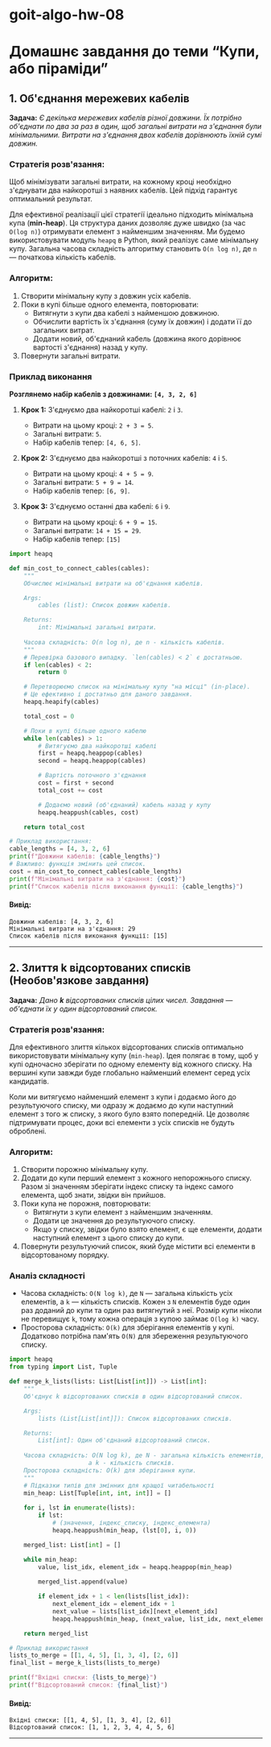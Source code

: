 # goit-algo-hw-08

# Домашнє завдання до теми “Купи, або піраміди”

## 1. Об'єднання мережевих кабелів
**Задача:** *Є декілька мережевих кабелів різної довжини. Їх потрібно об'єднати по два за раз в один, щоб загальні витрати на з'єднання були мінімальними. Витрати на з'єднання двох кабелів дорівнюють їхній сумі довжин.*

### Стратегія розв'язання:
Щоб мінімізувати загальні витрати, на кожному кроці необхідно з'єднувати два найкоротші з наявних кабелів.  Цей підхід гарантує оптимальний результат.

Для ефективної реалізації цієї стратегії ідеально підходить мінімальна купа (**min-heap**). Ця структура даних дозволяє дуже швидко (за час `O(log n)`) отримувати елемент з найменшим значенням. Ми будемо використовувати модуль `heapq` в Python, який реалізує саме мінімальну купу.
Загальна часова складність алгоритму становить `O(n log n)`, де `n` — початкова кількість кабелів.

### Алгоритм:
1. Створити мінімальну купу з довжин усіх кабелів. 
2. Поки в купі більше одного елемента, повторювати:
    - Витягнути з купи два кабелі з найменшою довжиною. 
    - Обчислити вартість їх з'єднання (суму їх довжин) і додати її до загальних витрат. 
    - Додати новий, об'єднаний кабель (довжина якого дорівнює вартості з'єднання) назад у купу. 
3. Повернути загальні витрати.

### Приклад виконання
**Розглянемо набір кабелів з довжинами: `[4, 3, 2, 6]`**

1. **Крок 1:** З'єднуємо два найкоротші кабелі: `2` і `3`.
	- Витрати на цьому кроці: `2 + 3 = 5`.
	- Загальні витрати: `5`.
	- Набір кабелів тепер: `[4, 6, 5]`.

2. **Крок 2:** З'єднуємо два найкоротші з поточних кабелів: `4` і `5`.
	- Витрати на цьому кроці: `4 + 5 = 9`.
	- Загальні витрати: `5 + 9 = 14`.
	- Набір кабелів тепер: `[6, 9]`.

3.  **Крок 3:** З'єднуємо останні два кабелі: `6` і `9`.
	- Витрати на цьому кроці: `6 + 9 = 15`.
	- Загальні витрати: `14 + 15 = 29`.
	- Набір кабелів тепер: `[15]`


```python
import heapq

def min_cost_to_connect_cables(cables):
    """
    Обчислює мінімальні витрати на об'єднання кабелів.

    Args:
        cables (list): Список довжин кабелів.

    Returns:
        int: Мінімальні загальні витрати.
        
    Часова складність: O(n log n), де n - кількість кабелів.
    """
    # Перевірка базового випадку. `len(cables) < 2` є достатньою.
    if len(cables) < 2:
        return 0

    # Перетворюємо список на мінімальну купу "на місці" (in-place).
    # Це ефективно і достатньо для даного завдання.
    heapq.heapify(cables)

    total_cost = 0

    # Поки в купі більше одного кабелю
    while len(cables) > 1:
        # Витягуємо два найкоротші кабелі
        first = heapq.heappop(cables)
        second = heapq.heappop(cables)

        # Вартість поточного з'єднання
        cost = first + second
        total_cost += cost

        # Додаємо новий (об'єднаний) кабель назад у купу
        heapq.heappush(cables, cost)

    return total_cost

# Приклад використання:
cable_lengths = [4, 3, 2, 6]
print(f"Довжини кабелів: {cable_lengths}")
# Важливо: функція змінить цей список.
cost = min_cost_to_connect_cables(cable_lengths)
print(f"Мінімальні витрати на з'єднання: {cost}")
print(f"Список кабелів після виконання функції: {cable_lengths}")
```

#### Вивід:

    Довжини кабелів: [4, 3, 2, 6]
    Мінімальні витрати на з'єднання: 29
    Список кабелів після виконання функції: [15]

------------

## 2. Злиття k відсортованих списків (Необов'язкове завдання)
**Задача:** *Дано **k** відсортованих списків цілих чисел. Завдання — об'єднати їх у один відсортований список.*

### Стратегія розв'язання:
Для ефективного злиття кількох відсортованих списків оптимально використовувати мінімальну купу (`min-heap`). Ідея полягає в тому, щоб у купі одночасно зберігати по одному елементу від кожного списку. На вершині купи завжди буде глобально найменший елемент серед усіх кандидатів.

Коли ми витягуємо найменший елемент з купи і додаємо його до результуючого списку, ми одразу ж додаємо до купи наступний елемент з того ж списку, з якого було взято попередній. Це дозволяє підтримувати процес, доки всі елементи з усіх списків не будуть оброблені.

### Алгоритм:
1. Створити порожню мінімальну купу.
2. Додати до купи перший елемент з кожного непорожнього списку. Разом зі значенням зберігати індекс списку та індекс самого елемента, щоб знати, звідки він прийшов.
3. Поки купа не порожня, повторювати:
    - Витягнути з купи елемент з найменшим значенням.
    - Додати це значення до результуючого списку.
    - Якщо у списку, звідки було взято елемент, є ще елементи, додати наступний елемент з цього списку до купи.
4. Повернути результуючий список, який буде містити всі елементи в відсортованому порядку.

### Аналіз складності
- Часова складність: `O(N log k)`, де `N` — загальна кількість усіх елементів, а `k` — кількість списків. Кожен з `N` елементів буде один раз доданий до купи та один раз витягнутий з неї. Розмір купи ніколи не перевищує `k`, тому кожна операція з купою займає `O(log k)` часу.
- Просторова складність: `O(k)` для зберігання елементів у купі. Додатково потрібна пам'ять `O(N)` для збереження результуючого списку.

```python
import heapq
from typing import List, Tuple

def merge_k_lists(lists: List[List[int]]) -> List[int]:
    """
    Об'єднує k відсортованих списків в один відсортований список.

    Args:
        lists (List[List[int]]): Список відсортованих списків.

    Returns:
        List[int]: Один об'єднаний відсортований список.
        
    Часова складність: O(N log k), де N - загальна кількість елементів, 
                      а k - кількість списків.
    Просторова складність: O(k) для зберігання купи.
    """
    # Підказки типів для змінних для кращої читабельності
    min_heap: List[Tuple[int, int, int]] = []
    
    for i, lst in enumerate(lists):
        if lst:
            # (значення, індекс_списку, індекс_елемента)
            heapq.heappush(min_heap, (lst[0], i, 0))

    merged_list: List[int] = []

    while min_heap:
        value, list_idx, element_idx = heapq.heappop(min_heap)
        
        merged_list.append(value)

        if element_idx + 1 < len(lists[list_idx]):
            next_element_idx = element_idx + 1
            next_value = lists[list_idx][next_element_idx]
            heapq.heappush(min_heap, (next_value, list_idx, next_element_idx))

    return merged_list

# Приклад використання
lists_to_merge = [[1, 4, 5], [1, 3, 4], [2, 6]]
final_list = merge_k_lists(lists_to_merge)

print(f"Вхідні списки: {lists_to_merge}")
print(f"Відсортований список: {final_list}")
```

#### Вивід:

    Вхідні списки: [[1, 4, 5], [1, 3, 4], [2, 6]]
    Відсортований список: [1, 1, 2, 3, 4, 4, 5, 6]

------------

